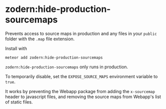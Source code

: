 # zodern:hide-production-sourcemaps

Prevents access to source maps in production and any files in your `public` folder with the `.map` file extension.

Install with
```
meteor add zodern:hide-production-sourcemaps
```

`zodern:hide-production-sourcemaps` only runs in production.

To temporarily disable, set the `EXPOSE_SOURCE_MAPS` environment variable to `true`.

It works by preventing the Webapp package from adding the `x-sourcemap` header to javascript files, and removing the source maps from Webapp's list of static files.
